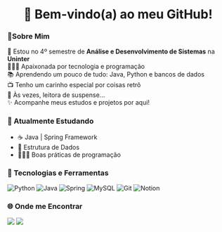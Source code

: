 <h1 align="center">👾 Bem-vindo(a) ao meu GitHub!</h1> 

### 🎇Sobre Mim 

<p>📕 Estou no 4º semestre de <strong>Análise e Desenvolvimento de Sistemas</strong> na <strong> Uninter</strong> <br> 
👩🏽‍💻 Apaixonada por tecnologia e programação <br>
📚 Aprendendo um pouco de tudo: Java, Python e bancos de dados <br>
📺 Tenho um carinho especial por coisas retrô <br>
📖 Às vezes, leitora de suspense... <br>
✨ Acompanhe meus estudos e projetos por aqui!
 </p>

### 🌱 Atualmente Estudando

- ☕ Java | Spring Framework
- 🎲 Estrutura de Dados
- 👩🏽‍💻 Boas práticas de programação

### 🔮 Tecnologias e Ferramentas

![Python](https://img.shields.io/badge/python-3670A0?style=for-the-badge&logo=python&logoColor=ffdd54)
![Java](https://img.shields.io/badge/java-%23ED8B00.svg?style=for-the-badge&logo=openjdk&logoColor=white)
![Spring](https://img.shields.io/badge/spring-%236DB33F.svg?style=for-the-badge&logo=spring&logoColor=white)
![MySQL](https://img.shields.io/badge/mysql-4479A1.svg?style=for-the-badge&logo=mysql&logoColor=white)
![Git](https://img.shields.io/badge/git-%23F05033.svg?style=for-the-badge&logo=git&logoColor=white)
![Notion](https://img.shields.io/badge/Notion-%23000000.svg?style=for-the-badge&logo=notion&logoColor=white)

### 🌐 Onde me Encontrar

[![](https://img.shields.io/badge/linkedin-blue)](https://www.linkedin.com/in/mehlsampaio)
[![](https://img.shields.io/badge/instagram-ff69b4)](https://www.instagram.com/mehlsampaio/)


